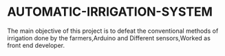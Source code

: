 # AUTOMATIC-IRRIGATION-SYSTEM
The main objective of this project is to defeat the conventional methods of irrigation done by the farmers,Arduino and Different sensors,Worked as front end developer.
